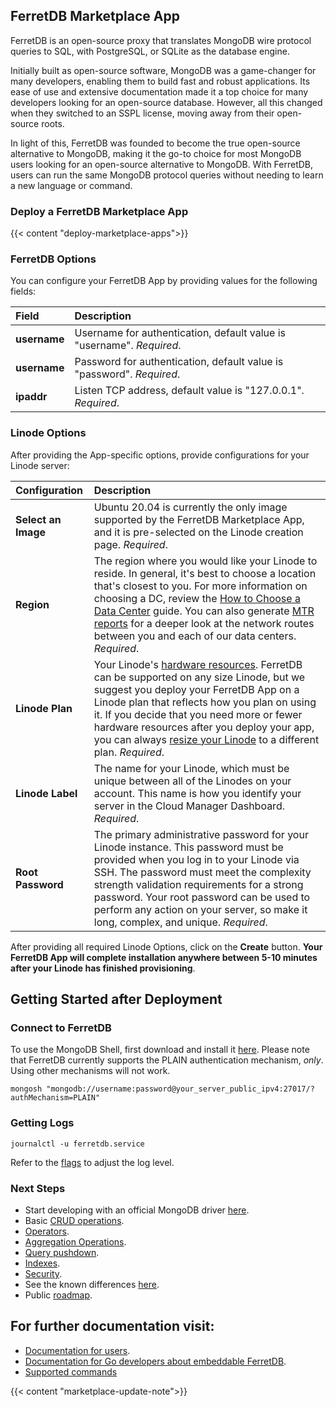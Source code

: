 ## FerretDB Marketplace App

<!-- Intro paragraph describing the app and what it accomplishes. -->
FerretDB is an open-source proxy that translates MongoDB wire protocol queries to SQL, with PostgreSQL, or SQLite as the database engine.

Initially built as open-source software, MongoDB was a game-changer for many developers, enabling them to build fast and robust applications. Its ease of use and extensive documentation made it a top choice for many developers looking for an open-source database. However, all this changed when they switched to an SSPL license, moving away from their open-source roots.

In light of this, FerretDB was founded to become the true open-source alternative to MongoDB, making it the go-to choice for most MongoDB users looking for an open-source alternative to MongoDB. With FerretDB, users can run the same MongoDB protocol queries without needing to learn a new language or command.

### Deploy a FerretDB Marketplace App

<!-- shortguide used by every Marketplace app to describe how to deploy from the Cloud Manger -->

{{< content "deploy-marketplace-apps">}}

### FerretDB Options

<!-- The following table has three parts. The UDF name, in bold and in one column, followed by
     UDF description in the second column. The description is in normal text, with an optional
     "Required." tag at the end of the description, in italics, if the field is mandatory. -->
You can configure your FerretDB App by providing values for the following fields:

| **Field** | **Description** |
|:--------------|:------------|
| **username** | Username for authentication, default value is "username". *Required*. |
| **username** | Password for authentication, default value is "password". *Required*. |
| **ipaddr** | Listen TCP address, default value is "127.0.0.1". *Required*. |

### Linode Options

After providing the App-specific options, provide configurations for your Linode server:
<!-- Be sure to edit the Select an Image and Linode Plan to match app's needs -->

| **Configuration** | **Description** |
|:--------------|:------------|
| **Select an Image** | Ubuntu 20.04 is currently the only image supported by the FerretDB Marketplace App, and it is pre-selected on the Linode creation page. *Required*. |
| **Region** | The region where you would like your Linode to reside. In general, it's best to choose a location that's closest to you. For more information on choosing a DC, review the [How to Choose a Data Center](/docs/guides/how-to-choose-a-data-center) guide. You can also generate [MTR reports](/docs/guides/diagnosing-network-issues-with-mtr/) for a deeper look at the network routes between you and each of our data centers. *Required*. |
| **Linode Plan** | Your Linode's [hardware resources](/docs/guides/how-to-choose-a-linode-plan/#hardware-resource-definitions). FerretDB can be supported on any size Linode, but we suggest you deploy your FerretDB App on a Linode plan that reflects how you plan on using it. If you decide that you need more or fewer hardware resources after you deploy your app, you can always [resize your Linode](/docs/guides/resizing-a-linode/) to a different plan. *Required*. |
| **Linode Label** | The name for your Linode, which must be unique between all of the Linodes on your account. This name is how you identify your server in the Cloud Manager Dashboard. *Required*. |
| **Root Password** | The primary administrative password for your Linode instance. This password must be provided when you log in to your Linode via SSH. The password must meet the complexity strength validation requirements for a strong password. Your root password can be used to perform any action on your server, so make it long, complex, and unique. *Required*. |

<!-- the following disclaimer lets the user know how long it will take
     to deploy the app -->
After providing all required Linode Options, click on the **Create** button. **Your FerretDB App will complete installation anywhere between 5-10 minutes after your Linode has finished provisioning**.

## Getting Started after Deployment

<!-- the following headings and paragraphs outline the steps necessary
     to access and interact with the Marketplace app. -->

### Connect to FerretDB

To use the MongoDB Shell, first download and install it [here](https://www.mongodb.com/docs/mongodb-shell/install/). Please note that FerretDB currently supports the PLAIN authentication mechanism, _only_. Using other mechanisms will not work.

```
mongosh "mongodb://username:password@your_server_public_ipv4:27017/?authMechanism=PLAIN"
```

### Getting Logs

```
journalctl -u ferretdb.service
```

Refer to the [flags](https://docs.ferretdb.io/configuration/flags/#miscellaneous) to adjust the log level.

### Next Steps

- Start developing with an official MongoDB
 driver [here](https://www.mongodb.com/docs/drivers/).
- Basic [CRUD operations](https://docs.ferretdb.io/category/basic-crud-operations/).
- [Operators](https://docs.ferretdb.io/category/operators/).
- [Aggregation Operations](https://docs.ferretdb.io/category/aggregation-operations/).
- [Query pushdown](https://docs.ferretdb.io/pushdown/).
- [Indexes](https://docs.ferretdb.io/indexes/).
- [Security](https://docs.ferretdb.io/category/security/).
- See the known differences [here](https://docs.ferretdb.io/diff/).
- Public [roadmap](https://github.com/orgs/FerretDB/projects/2).

## For further documentation visit:
- [Documentation for users](https://docs.ferretdb.io/).
- [Documentation for Go developers about embeddable FerretDB](https://pkg.go.dev/github.com/FerretDB/FerretDB/ferretdb).
-  [Supported commands](https://docs.ferretdb.io/reference/supported-commands/)
<!-- the following shortcode informs the user that Linode does not provide automatic updates
     to the Marketplace app, and that the user is responsible for the security and longevity
     of the installation. -->
{{< content "marketplace-update-note">}}
